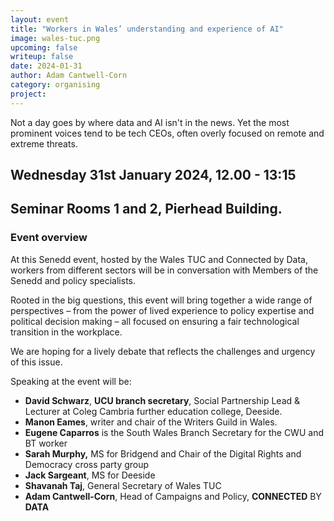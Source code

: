 ```yaml
---
layout: event
title: "Workers in Wales’ understanding and experience of AI"
image: wales-tuc.png
upcoming: false
writeup: false
date: 2024-01-31
author: Adam Cantwell-Corn
category: organising
project: 
---
```


Not a day goes by where data and AI isn't in the news. Yet the most prominent voices tend to be tech CEOs, often overly focused on remote and extreme threats.

<!--more-->

## Wednesday 31st January 2024, 12.00 - 13:15 
## Seminar Rooms 1 and 2, Pierhead Building.

### Event overview
At this Senedd event, hosted by the Wales TUC and Connected by Data, workers from different sectors will be in conversation with Members of the Senedd and policy specialists.

Rooted in the big questions, this event will bring together a wide range of perspectives – from the power of lived experience to policy expertise and political decision making – all focused on ensuring a fair technological transition in the workplace.

We are hoping for a lively debate that reflects the challenges and urgency of this issue. 

Speaking at the event will be: 

* **David Schwarz**, **UCU branch secretary**, Social Partnership Lead & Lecturer at Coleg Cambria further education college, Deeside.  
* **Manon Eames**, writer and chair of the Writers Guild in Wales. 
* **Eugene Caparros** is the South Wales Branch Secretary for the CWU and BT worker
* **Sarah Murphy,** MS for Bridgend and Chair of the Digital Rights and Democracy cross party group
* **Jack Sargeant**, MS for Deeside
* **Shavanah Taj**, General Secretary of Wales TUC
* **Adam Cantwell-Corn**, Head of Campaigns and Policy, **CONNECTED** BY **DATA**